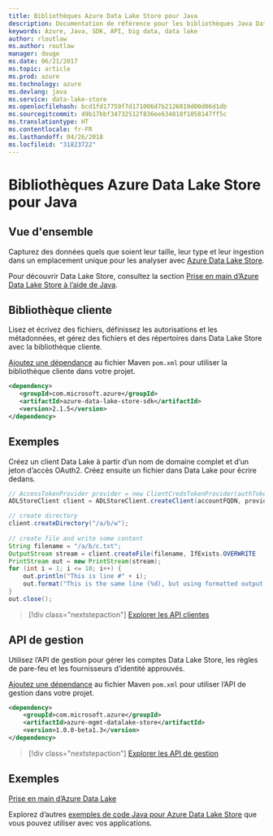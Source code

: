 ```yaml
---
title: Bibliothèques Azure Data Lake Store pour Java
description: Documentation de référence pour les bibliothèques Java Data Lake Store
keywords: Azure, Java, SDK, API, big data, data lake
author: rloutlaw
ms.author: routlaw
manager: douge
ms.date: 06/21/2017
ms.topic: article
ms.prod: azure
ms.technology: azure
ms.devlang: java
ms.service: data-lake-store
ms.openlocfilehash: bcd1fd17759f7d171006d7b2126019d00d06d1db
ms.sourcegitcommit: 49b17bbf34732512f836ee634818f1058147ff5c
ms.translationtype: HT
ms.contentlocale: fr-FR
ms.lasthandoff: 04/26/2018
ms.locfileid: "31823722"
---
```

# <a name="azure-data-lake-store-libraries-for-java"></a>Bibliothèques Azure Data Lake Store pour Java

## <a name="overview"></a>Vue d'ensemble

Capturez des données quels que soient leur taille, leur type et leur ingestion dans un emplacement unique pour les analyser avec [Azure Data Lake Store](/azure/data-lake-store/data-lake-store-overview).

Pour découvrir Data Lake Store, consultez la section [Prise en main d’Azure Data Lake Store à l’aide de Java](/azure/data-lake-store/data-lake-store-get-started-java-sdk).


## <a name="client-library"></a>Bibliothèque cliente

Lisez et écrivez des fichiers, définissez les autorisations et les métadonnées, et gérez des fichiers et des répertoires dans Data Lake Store avec la bibliothèque cliente.

[Ajoutez une dépendance](https://maven.apache.org/guides/getting-started/index.html#How_do_I_use_external_dependencies) au fichier Maven `pom.xml` pour utiliser la bibliothèque cliente dans votre projet.

```XML
<dependency>
   <groupId>com.microsoft.azure</groupId>
   <artifactId>azure-data-lake-store-sdk</artifactId>
   <version>2.1.5</version>
</dependency>
```   

## <a name="example"></a>Exemples

Créez un client Data Lake à partir d’un nom de domaine complet et d’un jeton d’accès OAuth2. Créez ensuite un fichier dans Data Lake pour écrire dedans.

```java
// AccessTokenProvider provider = new ClientCredsTokenProvider(authTokenEndpoint, clientId, clientKey);
ADLStoreClient client = ADLStoreClient.createClient(accountFQDN, provider);

// create directory
client.createDirectory("/a/b/w");
        
// create file and write some content
String filename = "/a/b/c.txt";
OutputStream stream = client.createFile(filename, IfExists.OVERWRITE  );
PrintStream out = new PrintStream(stream);
for (int i = 1; i <= 10; i++) {
    out.println("This is line #" + i);
    out.format("This is the same line (%d), but using formatted output. %n", i);
}
out.close();
```

> [!div class="nextstepaction"]
> [Explorer les API clientes](/java/api/overview/azure/datalakestore/client)


## <a name="management-api"></a>API de gestion

Utilisez l’API de gestion pour gérer les comptes Data Lake Store, les règles de pare-feu et les fournisseurs d’identité approuvés.

[Ajoutez une dépendance](https://maven.apache.org/guides/getting-started/index.html#How_do_I_use_external_dependencies) au fichier Maven `pom.xml` pour utiliser l’API de gestion dans votre projet.


```XML
<dependency>
    <groupId>com.microsoft.azure</groupId>
    <artifactId>azure-mgmt-datalake-store</artifactId>
    <version>1.0.0-beta1.3</version>
</dependency>
```

> [!div class="nextstepaction"]
> [Explorer les API de gestion](/java/api/overview/azure/datalakestore/management)

## <a name="samples"></a>Exemples

[Prise en main d’Azure Data Lake][1] 

[1]: https://github.com/Azure-Samples/data-lake-store-java-upload-download-get-started

Explorez d’autres [exemples de code Java pour Azure Data Lake Store](https://azure.microsoft.com/resources/samples/?platform=java&term=lake) que vous pouvez utiliser avec vos applications.
